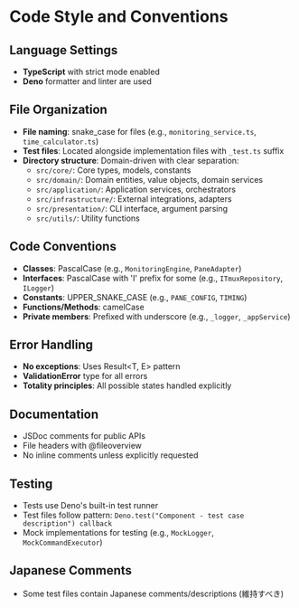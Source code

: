 # Code Style and Conventions

## Language Settings
- **TypeScript** with strict mode enabled
- **Deno** formatter and linter are used

## File Organization
- **File naming**: snake_case for files (e.g., `monitoring_service.ts`, `time_calculator.ts`)
- **Test files**: Located alongside implementation files with `_test.ts` suffix
- **Directory structure**: Domain-driven with clear separation:
  - `src/core/`: Core types, models, constants
  - `src/domain/`: Domain entities, value objects, domain services
  - `src/application/`: Application services, orchestrators
  - `src/infrastructure/`: External integrations, adapters
  - `src/presentation/`: CLI interface, argument parsing
  - `src/utils/`: Utility functions

## Code Conventions
- **Classes**: PascalCase (e.g., `MonitoringEngine`, `PaneAdapter`)
- **Interfaces**: PascalCase with 'I' prefix for some (e.g., `ITmuxRepository`, `ILogger`)
- **Constants**: UPPER_SNAKE_CASE (e.g., `PANE_CONFIG`, `TIMING`)
- **Functions/Methods**: camelCase
- **Private members**: Prefixed with underscore (e.g., `_logger`, `_appService`)

## Error Handling
- **No exceptions**: Uses Result<T, E> pattern
- **ValidationError** type for all errors
- **Totality principles**: All possible states handled explicitly

## Documentation
- JSDoc comments for public APIs
- File headers with @fileoverview
- No inline comments unless explicitly requested

## Testing
- Tests use Deno's built-in test runner
- Test files follow pattern: `Deno.test("Component - test case description") callback`
- Mock implementations for testing (e.g., `MockLogger`, `MockCommandExecutor`)

## Japanese Comments
- Some test files contain Japanese comments/descriptions (維持すべき)